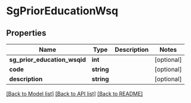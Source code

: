 # SgPriorEducationWsq

## Properties
Name | Type | Description | Notes
------------ | ------------- | ------------- | -------------
**sg_prior_education_wsqid** | **int** |  | [optional] 
**code** | **string** |  | [optional] 
**description** | **string** |  | [optional] 

[[Back to Model list]](../../README.md#documentation-for-models) [[Back to API list]](../../README.md#documentation-for-api-endpoints) [[Back to README]](../../README.md)

